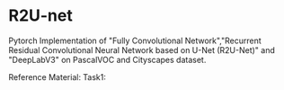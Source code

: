 # R2U-net
Pytorch Implementation of "Fully Convolutional Network","Recurrent Residual Convolutional Neural Network based on U-Net (R2U-Net)" and "DeepLabV3" on PascalVOC and Cityscapes dataset.




























Reference Material:
Task1:
